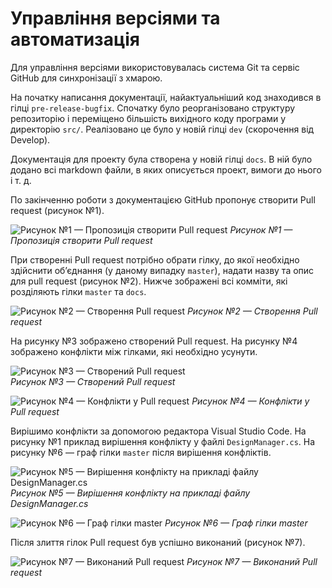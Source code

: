 # Управління версіями та автоматизація

Для управління версіями використовувалась система Git та сервіс GitHub для синхронізації з хмарою.

На початку написання документації, найактуальніший код знаходився в гілці `pre-release-bugfix`. Спочатку було реорганізовано структуру репозиторію і переміщено більшість вихідного коду програми у директорію `src/`. Реалізовано це було у новій гілці `dev` (скорочення від Develop).

Документація для проекту була створена у новій гілці `docs`. В ній було додано всі markdown файли, в яких описується проект, вимоги до нього і т. д.

По закінченню роботи з документацією GitHub пропонує створити Pull request (рисунок №1).

![Рисунок №1 — Пропозиція створити Pull request](images/11.png)
*Рисунок №1 — Пропозиція створити Pull request*

При створенні Pull request потрібно обрати гілку, до якої необхідно здійснити об’єднання (у даному випадку `master`), надати назву та опис для pull request (рисунок №2). Нижче зображені всі комміти, які розділяють гілки `master` та `docs`.

![Рисунок №2 — Створення Pull request](images/12.png)
*Рисунок №2 — Створення Pull request*

На рисунку №3 зображено створений Pull request. На рисунку №4 зображено конфлікти між гілками, які необхідно усунути.

![Рисунок №3 — Створений Pull request](images/13.png)  
*Рисунок №3 — Створений Pull request*

![Рисунок №4 — Конфлікти у Pull request](images/14.png)
*Рисунок №4 — Конфлікти у Pull request*

Вирішимо конфлікти за допомогою редактора Visual Studio Code. На рисунку №1 приклад вирішення конфлікту у файлі `DesignManager.cs`. На рисунку №6 — граф гілки `master` після вирішення конфліктів.

![Рисунок №5 — Вирішення конфлікту на прикладі файлу DesignManager.cs](images/15.png)  
*Рисунок №5 — Вирішення конфлікту на прикладі файлу DesignManager.cs*

![Рисунок №6 — Граф гілки master](images/16.png)
*Рисунок №6 — Граф гілки master*

Після злиття гілок Pull request був успішно виконаний (рисунок №7).

![Рисунок №7 — Виконаний Pull request](images/17.png)
*Рисунок №7 — Виконаний Pull request*